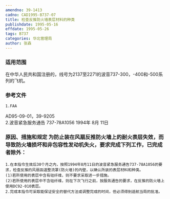 ```yaml
---
amendno: 39-1413  
cadno: CAD1995-B737-07  
title: 检查反推防火墙表层材料的种类  
publishdate: 1995-05-16  
effdate: 1995-05-26  
tags: B737  
categories: 华北管理局  
author: 张森  
---
```

  
### 适用范围  
在中华人民共和国注册的，线号为2137至2271的波音737-300，-400和-500系列的飞机。  
  
<!--more-->  
### 参考文件  
    1.FAA  
AD95-09-01，39-9205  
    2.波音紧急服务通告 737-78A1056 1994年 8月 11日  
  
### 原因、措施和规定 为防止装在风扇反推防火墙上的耐火表层失效，而导致防火墙损坏和非包容性发动机失火，要求完成下列工作，已完成者除外：  
    1.在本指令生效后30个月之内，按照1994年8月11日的波音紧急服务通告737-78A1056的要求，检查反推的风扇函道整流罩(防火墙)的内壁，以确认所装的表层材料和种类。  
    (1)若所使用的表层中含有硅纤维，则不要求采取进一步措施。  
    (2)若所使用的表层中不含硅纤维，则在下次飞行之前，按服务通告的要求，在反推的防火墙上使用DC92-010表层。  
    2.完成本指令可采取能保证安全的替代方法或调整完成的时间，但必须得到适航当局的批准。  
  
